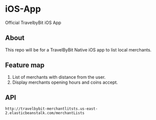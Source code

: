 # iOS-App
Official TravelbyBit iOS App

## About
This repo will be for a TravelByBit Native iOS app to list local merchants.

## Feature map
1. List of merchants with distance from the user.
2. Display merchants opening hours and coins accept.

## API

`http://travelbybit-merchantlitsts.us-east-2.elasticbeanstalk.com/merchantLists`
